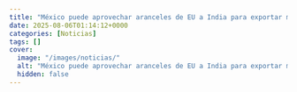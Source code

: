 ```yaml
---
title: "México puede aprovechar aranceles de EU a India para exportar más - ¿qué productos?"
date: 2025-08-06T01:14:12+0000
categories: [Noticias]
tags: []
cover:
  image: "/images/noticias/"
  alt: "México puede aprovechar aranceles de EU a India para exportar más - ¿qué productos?"
  hidden: false
---
```



